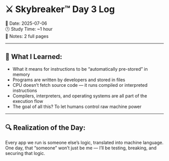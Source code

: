 # ⚔️ Skybreaker™ Day 3 Log  
📅 Date: 2025-07-06  
🕒 Study Time: ~1 hour  
📝 Notes: 2 full pages

---

## 🧠 What I Learned:

- What it means for instructions to be “automatically pre-stored” in memory  
- Programs are written by developers and stored in files  
- CPU doesn’t fetch source code — it runs compiled or interpreted instructions  
- Compilers, interpreters, and operating systems are all part of the execution flow  
- The goal of all this? To let humans control raw machine power

---

## 🔍 Realization of the Day:

Every app we run is someone else’s logic, translated into machine language.  
One day, that “someone” won’t just be me — I’ll be testing, breaking, and securing that logic.


